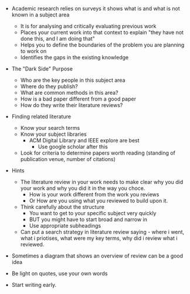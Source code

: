 - Academic research relies on surveys it shows what is and what is not known in a subject area
	- It is for analysing and critically evaluating previous work
	- Places your current work into that context to explain "they have not done this, and I am doing that"
	- Helps you to define the boundaries of the problem you are planning to work on
	- Identifies the gaps in the existing knowledge

- The "Dark Side" Purpose
	- Who are the key people in this subject area
	- Where do they publish?
	- What are common methods in this area?
	- How is a bad paper different from a good paper
	- How do they write their literature reviews?

- Finding related literature
	- Know your search terms
	- Know your subject libraries
		- ACM Digital Library and IEEE explore are best
			- Use google scholar after this
	- Look for criteria to determine papers worth reading (standing of publication venue, number of citations)


- Hints
	- The literature review in your work needs to make clear why you did your work and why you did it in the way you choce.
		- How is your work different from the work you reviews
		- Or How are you using what you reviewed to build upon it.
	- Think carefully about the structure
		- You want to get to your specific subject very quickly
		- BUT you might have to start broad and narrow in
		- Use appropriate subheadings
	- Can put a search strategy in literature review saying - where i went, what i priotises, what were my key terms, why did i review what i reviewed.
- Sometimes a diagram that shows an overview of review can be a good idea
- Be light on quotes, use your own words
- Start writing early.